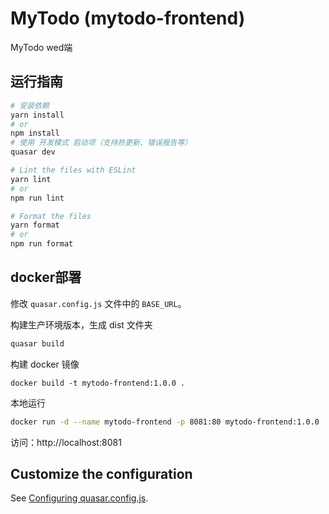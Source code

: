 # MyTodo (mytodo-frontend)

MyTodo wed端

## 运行指南

```bash
# 安装依赖
yarn install
# or
npm install
# 使用 开发模式 启动项（支持热更新、错误报告等）
quasar dev
```

```bash
# Lint the files with ESLint
yarn lint
# or
npm run lint
```

```bash
# Format the files
yarn format
# or
npm run format
```

## docker部署

修改 `quasar.config.js` 文件中的 `BASE_URL`。

构建生产环境版本，生成 dist 文件夹

```bash
quasar build
```

构建 docker 镜像

```shell
docker build -t mytodo-frontend:1.0.0 .
```

本地运行

```bash
docker run -d --name mytodo-frontend -p 8081:80 mytodo-frontend:1.0.0
```

访问：http://localhost:8081

## Customize the configuration

See [Configuring quasar.config.js](https://v2.quasar.dev/quasar-cli-vite/quasar-config-js).
